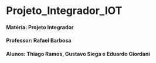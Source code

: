 # Projeto_Integrador_IOT
#### Matéria: Projeto Integrador 
#### Professor: Rafael Barbosa
#### Alunos: Thiago Ramos, Gustavo Siega e Eduardo Giordani
